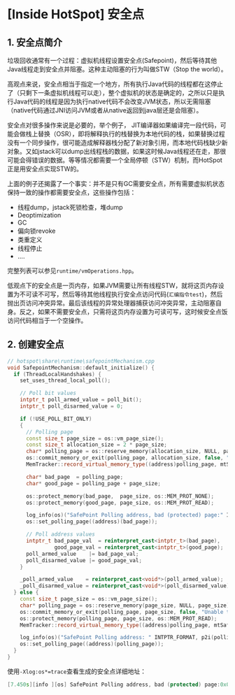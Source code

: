 # [Inside HotSpot] 安全点

## 1. 安全点简介
垃圾回收通常有一个过程：虚拟机线程设置安全点(Safepoint)，然后等待其他Java线程走到安全点并阻塞。这种主动阻塞的行为叫做STW（Stop the world）。

高观点来说，安全点相当于指定一个地方，所有执行Java代码的线程都在这停止了（只剩下一条虚拟机线程可以走），整个虚拟机的状态是确定的，之所以只是执行Java代码的线程是因为执行native代码不会改变JVM状态，所以无需阻塞（native代码通过JNI访问JVM或者从native返回到java层还是会阻塞）。

安全点对很多操作来说是必要的，举个例子， JIT编译器如果编译完一段代码，可能会做栈上替换（OSR），即将解释执行的栈替换为本地代码的栈，如果替换过程没有一个同步操作，很可能造成解释器栈分配了新对象引用，而本地代码栈缺少新对象。又如jstack可以dump出线程栈的数据，如果这时候Java线程还在走，那很可能会得错误的数据。等等情况都需要一个全局停顿（STW）机制，而HotSpot正是用安全点实现STW的。

上面的例子还揭露了一个事实：并不是只有GC需要安全点，所有需要虚拟机状态保持一致的操作都需要安全点，这些操作包括：

+ 线程dump，jstack死锁检查，堆dump
+ Deoptimization
+ GC
+ 偏向锁revoke
+ 类重定义
+ 线程停止
+ ....

完整列表可以参见`runtime/vmOperations.hpp`。

低观点下的安全点是一页内存，如果JVM需要让所有线程STW，就将这页内存设置为不可读不可写，然后等待其他线程执行安全点访问代码(`汇编指令test`)，然后抛出页访问冲突异常。最后该线程的异常处理器捕获访问冲突异常，主动阻塞自身。反之，如果不需要安全点，只需将这页内存设置为可读可写，这时候安全点饭访问代码相当于一个空操作。




## 2. 创建安全点
```cpp
// hotspot\share\runtime\safepointMechanism.cpp
void SafepointMechanism::default_initialize() {
  if (ThreadLocalHandshakes) {
    set_uses_thread_local_poll();

    // Poll bit values
    intptr_t poll_armed_value = poll_bit();
    intptr_t poll_disarmed_value = 0;

    if (!USE_POLL_BIT_ONLY)
    {
      // Polling page
      const size_t page_size = os::vm_page_size();
      const size_t allocation_size = 2 * page_size;
      char* polling_page = os::reserve_memory(allocation_size, NULL, page_size);
      os::commit_memory_or_exit(polling_page, allocation_size, false, "Unable to commit Safepoint polling page");
      MemTracker::record_virtual_memory_type((address)polling_page, mtSafepoint);

      char* bad_page  = polling_page;
      char* good_page = polling_page + page_size;

      os::protect_memory(bad_page,  page_size, os::MEM_PROT_NONE);
      os::protect_memory(good_page, page_size, os::MEM_PROT_READ);

      log_info(os)("SafePoint Polling address, bad (protected) page:" INTPTR_FORMAT ", good (unprotected) page:" INTPTR_FORMAT, p2i(bad_page), p2i(good_page));
      os::set_polling_page((address)(bad_page));

      // Poll address values
      intptr_t bad_page_val  = reinterpret_cast<intptr_t>(bad_page),
               good_page_val = reinterpret_cast<intptr_t>(good_page);
      poll_armed_value    |= bad_page_val;
      poll_disarmed_value |= good_page_val;
    }

    _poll_armed_value    = reinterpret_cast<void*>(poll_armed_value);
    _poll_disarmed_value = reinterpret_cast<void*>(poll_disarmed_value);
  } else {
    const size_t page_size = os::vm_page_size();
    char* polling_page = os::reserve_memory(page_size, NULL, page_size);
    os::commit_memory_or_exit(polling_page, page_size, false, "Unable to commit Safepoint polling page");
    os::protect_memory(polling_page, page_size, os::MEM_PROT_READ);
    MemTracker::record_virtual_memory_type((address)polling_page, mtSafepoint);

    log_info(os)("SafePoint Polling address: " INTPTR_FORMAT, p2i(polling_page));
    os::set_polling_page((address)(polling_page));
  }
}
```
使用`-Xlog:os*=trace`查看生成的安全点详细地址：
```cpp
[7.450s][info ][os] SafePoint Polling address, bad (protected) page:0x0000000102c30000, good (unprotected) page:0x0000000102c31000
```

